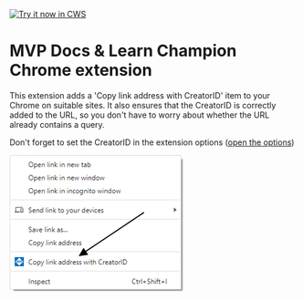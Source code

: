 <a target="_blank" href="https://chrome.google.com/webstore/detail/mvp-docs-learn-champion-e/eichjbmnicihhbhodbejfkceoknaclfd">![Try it now in CWS](https://raw.github.com/GoogleChrome/chrome-app-samples/master/tryitnowbutton.png "Click here to install this sample from the Chrome Web Store")</a>

# MVP Docs & Learn Champion Chrome extension

This extension adds a 'Copy link address with CreatorID' item to your Chrome on suitable sites.
It also ensures that the CreatorID is correctly added to the URL, so you don't have to worry about whether the URL already contains a query.

Don't forget to set the CreatorID in the extension options ([open the options](chrome://extensions/?options=eichjbmnicihhbhodbejfkceoknaclfd))

![Image of the context menue](./assets/context_menue.png)
